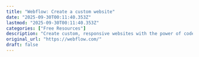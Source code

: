 ```yaml
---
title: "Webflow: Create a custom website"
date: "2025-09-30T00:11:40.353Z"
lastmod: "2025-09-30T00:11:40.353Z"
categories: ["Free Resources"]
description: "Create custom, responsive websites with the power of code — visually. Design and build your site with a flexible CMS and top-tier hosting. Try Webflow for free."
original_url: "https://webflow.com/"
draft: false
---
```

